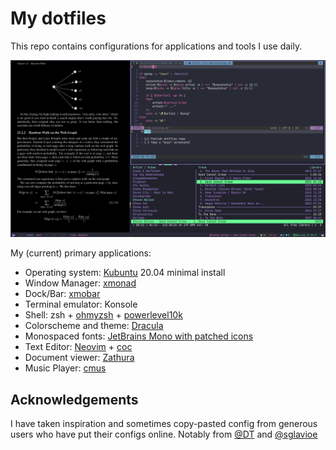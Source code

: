 # My dotfiles

This repo contains configurations for applications and tools I use daily.

![busy looking screenshot](/.config/screenshots/busy.png?raw=true)

My (current) primary applications:

* Operating system: [Kubuntu](https://kubuntu.org/) 20.04 minimal install
* Window Manager: [xmonad](https://xmonad.org/)
* Dock/Bar: [xmobar](https://hackage.haskell.org/package/xmobar)
* Terminal emulator: Konsole
* Shell: zsh + [ohmyzsh](https://github.com/ohmyzsh/ohmyzsh) + [powerlevel10k](https://github.com/romkatv/powerlevel10k)
* Colorscheme and theme: [Dracula](https://draculatheme.com)
* Monospaced fonts: [JetBrains Mono with patched icons](https://github.com/ryanoasis/nerd-fonts)
* Text Editor: [Neovim](https://neovim.io) + [coc](https://github.com/neoclide/coc.nvim)
* Document viewer: [Zathura](https://pwmt.org/projects/zathura/)
* Music Player: [cmus](https://github.com/cmus/cmus)

## Acknowledgements
I have taken inspiration and sometimes copy-pasted config from generous users who have put their configs online. Notably from [@DT](https://gitlab.com/dwt1/dotfiles) and [@sglavioe](https://github.com/sglavoie/dotfiles)
